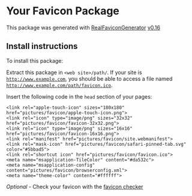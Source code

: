 # Your Favicon Package

This package was generated with [RealFaviconGenerator](https://realfavicongenerator.net/) [v0.16](https://realfavicongenerator.net/change_log#v0.16)

## Install instructions

To install this package:

Extract this package in <code>&lt;web site&gt;/path/</code>. If your site is <code>http://www.example.com</code>, you should be able to access a file named <code>http://www.example.com/path/favicon.ico</code>.

Insert the following code in the `head` section of your pages:

    <link rel="apple-touch-icon" sizes="180x180" href="pictures/favicon/apple-touch-icon.png">
    <link rel="icon" type="image/png" sizes="32x32" href="pictures/favicon/favicon-32x32.png">
    <link rel="icon" type="image/png" sizes="16x16" href="pictures/favicon/favicon-16x16.png">
    <link rel="manifest" href="pictures/favicon/site.webmanifest">
    <link rel="mask-icon" href="pictures/favicon/safari-pinned-tab.svg" color="#5bbad5">
    <link rel="shortcut icon" href="pictures/favicon/favicon.ico">
    <meta name="msapplication-TileColor" content="#da532c">
    <meta name="msapplication-config" content="pictures/favicon/browserconfig.xml">
    <meta name="theme-color" content="#ffffff">

*Optional* - Check your favicon with the [favicon checker](https://realfavicongenerator.net/favicon_checker)
